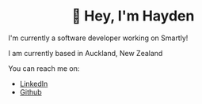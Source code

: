 <h1 align="center">👋 Hey, I'm Hayden</h1>

<p>I'm currently a software developer working on Smartly!</p>
<p>I am currently based in Auckland, New Zealand</p>
<p>You can reach me on:</p>
<ul>
  <li><a href='https://www.linkedin.com/in/hayden-gray-4824b2233/'>LinkedIn</a></li>
  <li><a href='https://github.com/Encryptar'>Github</a></li>
